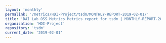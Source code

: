 ```yaml
---
layout: 'monthly'
permalink: '/metrics/HDI-Project/tsdm/MONTHLY-REPORT-2019-02-01/'
title: 'DAI Lab OSS Metrics Metrics report for tsdm | MONTHLY-REPORT-2019-02-01'
organization: 'HDI-Project'
repository: 'tsdm'
current_date: '2019-02-01'
---
```

